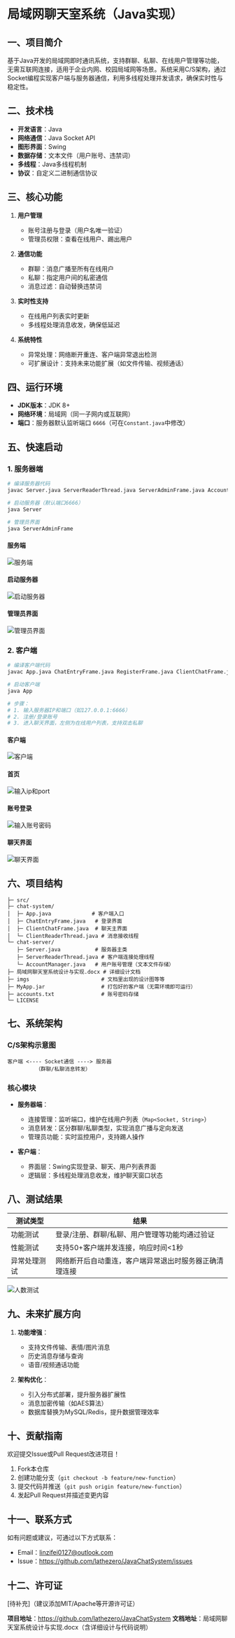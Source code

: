 
# 局域网聊天室系统（Java实现）

## 一、项目简介
基于Java开发的局域网即时通讯系统，支持群聊、私聊、在线用户管理等功能，无需互联网连接，适用于企业内网、校园局域网等场景。系统采用C/S架构，通过Socket编程实现客户端与服务器通信，利用多线程处理并发请求，确保实时性与稳定性。


## 二、技术栈
- **开发语言**：Java
- **网络通信**：Java Socket API
- **图形界面**：Swing
- **数据存储**：文本文件（用户账号、违禁词）
- **多线程**：Java多线程机制
- **协议**：自定义二进制通信协议


## 三、核心功能
1. **用户管理**  
   - 账号注册与登录（用户名唯一验证）
   - 管理员权限：查看在线用户、踢出用户

2. **通信功能**  
   - 群聊：消息广播至所有在线用户
   - 私聊：指定用户间的私密通信
   - 消息过滤：自动替换违禁词

3. **实时性支持**  
   - 在线用户列表实时更新
   - 多线程处理消息收发，确保低延迟

4. **系统特性**  
   - 异常处理：网络断开重连、客户端异常退出检测
   - 可扩展设计：支持未来功能扩展（如文件传输、视频通话）


## 四、运行环境
- **JDK版本**：JDK 8+
- **网络环境**：局域网（同一子网内或互联网）
- **端口**：服务器默认监听端口 `6666`（可在`Constant.java`中修改）


## 五、快速启动
### 1. 服务器端
```bash
# 编译服务器代码
javac Server.java ServerReaderThread.java ServerAdminFrame.java AccountManager.java Constant.java

# 启动服务器（默认端口6666）
java Server

# 管理员界面
java ServerAdminFrame
```

#### 服务端

![服务端](imgs/img/服务端.png)

#### 启动服务器

![启动服务器](imgs/启动服务器.png)

#### 管理员界面

![管理员界面](imgs/管理员界面.png)

### 2. 客户端

```bash
# 编译客户端代码
javac App.java ChatEntryFrame.java RegisterFrame.java ClientChatFrame.java ClientReaderThread.java Constant.java

# 启动客户端
java App

# 步骤：
# 1. 输入服务器IP和端口（如127.0.0.1:6666）
# 2. 注册/登录账号
# 3. 进入聊天界面，左侧为在线用户列表，支持双击私聊
```

#### 客户端

![客户端](imgs/img/客户端.png)

#### 首页

![输入ip和port](imgs/输入ip和port.png)

#### 账号登录

![输入账号密码](imgs/输入账号密码.png)

#### 聊天界面

![聊天界面](imgs/聊天界面.png)

## 六、项目结构

```
├─ src/
├─ chat-system/
│  ├─ App.java             # 客户端入口
│  ├─ ChatEntryFrame.java   # 登录界面
│  ├─ ClientChatFrame.java  # 聊天主界面
│  └─ ClientReaderThread.java # 消息接收线程
└─ chat-server/
   ├─ Server.java           # 服务器主类
   ├─ ServerReaderThread.java # 客户端连接处理线程
   └─ AccountManager.java   # 用户账号管理（文本文件存储）
├─ 局域网聊天室系统设计与实现.docx # 详细设计文档
├─ imgs                       # 文档里出现的设计图等等
├─ MyApp.jar                  # 打包好的客户端（无需环境即可运行）
├─ accounts.txt               # 账号密码存储
└─ LICENSE
```


## 七、系统架构
### C/S架构示意图
```
客户端 <---- Socket通信 ----> 服务器
         （群聊/私聊消息转发）
```

### 核心模块
- **服务器端**：  
  - 连接管理：监听端口，维护在线用户列表（`Map<Socket, String>`）
  - 消息转发：区分群聊/私聊类型，实现消息广播与定向发送
  - 管理员功能：实时监控用户，支持踢人操作

- **客户端**：  
  - 界面层：Swing实现登录、聊天、用户列表界面
  - 逻辑层：多线程处理消息收发，维护聊天窗口状态


## 八、测试结果
| 测试类型       | 结果                                                                 |
|----------------|----------------------------------------------------------------------|
| 功能测试       | 登录/注册、群聊/私聊、用户管理等功能均通过验证                       |
| 性能测试       | 支持50+客户端并发连接，响应时间<1秒                                  |
| 异常处理测试   | 网络断开后自动重连，客户端异常退出时服务器正确清理连接               |

![人数测试](imgs/人数测试.png)

## 九、未来扩展方向

1. **功能增强**：  
   - 支持文件传输、表情/图片消息
   - 历史消息存储与查询
   - 语音/视频通话功能

2. **架构优化**：  
   - 引入分布式部署，提升服务器扩展性
   - 消息加密传输（如AES算法）
   - 数据库替换为MySQL/Redis，提升数据管理效率


## 十、贡献指南
欢迎提交Issue或Pull Request改进项目！  
1. Fork本仓库  
2. 创建功能分支（`git checkout -b feature/new-function`）  
3. 提交代码并推送（`git push origin feature/new-function`）  
4. 发起Pull Request并描述变更内容


## 十一、联系方式
如有问题或建议，可通过以下方式联系：  
- Email：linzifei0127@outlook.com  
- Issue：https://github.com/lathezero/JavaChatSystem/issues


## 十二、许可证
[待补充]（建议添加MIT/Apache等开源许可证）

**项目地址**：https://github.com/lathezero/JavaChatSystem 
**文档地址**：局域网聊天室系统设计与实现.docx（含详细设计与代码说明）